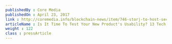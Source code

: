 ```yaml
---
publishedBy : Core Media
publishedOn : April 23, 2017
link : http://coremedia.info/blockchain-news/item/746-storj-to-host-second-crowdsale
articleName : Is It Time To Test Your New Product's Usability? 13 Tech Experts Weigh In
weight : 122 
class : pressArticle
---
```


